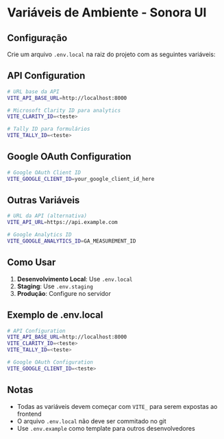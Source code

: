# Variáveis de Ambiente - Sonora UI

## Configuração

Crie um arquivo `.env.local` na raiz do projeto com as seguintes variáveis:

## API Configuration

```bash
# URL base da API
VITE_API_BASE_URL=http://localhost:8000

# Microsoft Clarity ID para analytics
VITE_CLARITY_ID=<teste>

# Tally ID para formulários
VITE_TALLY_ID=<teste>
```

## Google OAuth Configuration

```bash
# Google OAuth Client ID
VITE_GOOGLE_CLIENT_ID=your_google_client_id_here
```

## Outras Variáveis

```bash
# URL da API (alternativa)
VITE_API_URL=https://api.example.com

# Google Analytics ID
VITE_GOOGLE_ANALYTICS_ID=GA_MEASUREMENT_ID
```

## Como Usar

1. **Desenvolvimento Local**: Use `.env.local`
2. **Staging**: Use `.env.staging`
3. **Produção**: Configure no servidor

## Exemplo de .env.local

```bash
# API Configuration
VITE_API_BASE_URL=http://localhost:8000
VITE_CLARITY_ID=<teste>
VITE_TALLY_ID=<teste>

# Google OAuth Configuration
VITE_GOOGLE_CLIENT_ID=<teste>
```

## Notas

- Todas as variáveis devem começar com `VITE_` para serem expostas ao frontend
- O arquivo `.env.local` não deve ser commitado no git
- Use `.env.example` como template para outros desenvolvedores

